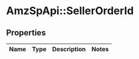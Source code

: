 # AmzSpApi::SellerOrderId

## Properties
Name | Type | Description | Notes
------------ | ------------- | ------------- | -------------

